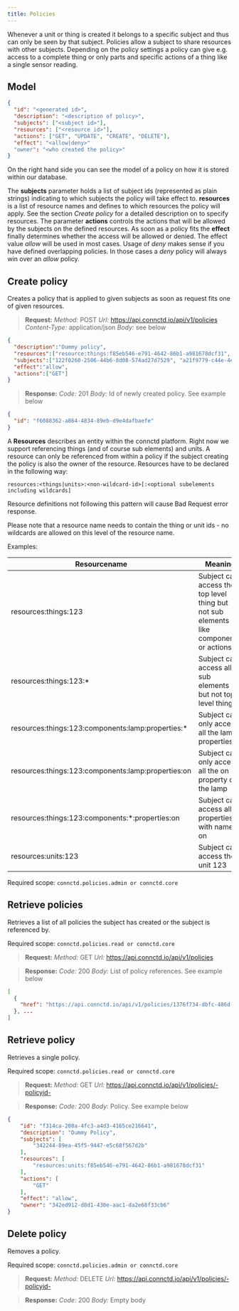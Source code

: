 ```yaml
---
title: Policies
---
```


Whenever a unit or thing is created it belongs to a specific subject and thus can only be seen by that subject. Policies allow a subject to share resources with other subjects. Depending on the policy settings a policy can give e.g. access to a complete thing or only parts and specific actions of a thing like a single sensor reading.

## Model

```json
{
  "id": "<generated id>",
  "description": "<description of policy>",
  "subjects": ["<subject id>"],
  "resources": ["<resource id>"],
  "actions": ["GET", "UPDATE", "CREATE", "DELETE"],
  "effect": "<allow|deny>"
  "owner": "<who created the policy>"
}

```

On the right hand side you can see the model of a policy on how it is stored within our database.

The **subjects** parameter holds a list of subject ids (represented as plain strings) indicating to which subjects the policy will take effect to. **resources** is a list of resource names and defines to which resources the policy will apply. See the section *Create policy* for a detailed description on to specify resources. The parameter **actions** controls the actions that will be allowed by the subjects on the defined resources. As soon as a policy fits the **effect** finally determines whether the access will be allowed or denied. The effect value *allow* will be used in most cases. Usage of *deny* makes sense if you have defined overlapping policies. In those cases a *deny* policy will always win over an *allow* policy.

## Create policy

Creates a policy that is applied to given subjects as soon as request fits one of given resources.

> **Request:** *Method:* POST *Url:* https://api.connctd.io/api/v1/policies *Content-Type:* application/json *Body:* see below

```json
{
  "description":"Dummy policy",
  "resources":["resource:things:f85eb546-e791-4642-86b1-a981678dcf31", "resource:things:f85eb546-e791-4642-86b1-a981678dcf31:*"],
  "subjects":["122f0260-2506-44b6-8d08-574ad27d7529", "a21f9779-c44e-4e70-9f3c-16e31a93094b"],
  "effect":"allow",
  "actions":["GET"]
}
```

> **Response:** *Code:* 201 *Body:* Id of newly created policy. See example below

```json
{
  "id": "f6088362-a864-4834-89eb-d9e4dafbaefe"
}
```

A **Resources** describes an entity within the connctd platform. Right now we support referencing things (and of course sub elements) and units. A resource can only be referenced from within a policy if the subject creating the policy is also the owner of the resource. Resources have to be declared in the following way:

`resources:<things|units>:<non-wildcard-id>[:<optional subelements including wildcards]`

Resource definitions not following this pattern will cause Bad Request error response.

Please note that a resource name needs to contain the thing or unit ids - no wildcards are allowed on this level of the resource name.

Examples:

Resourcename | Meaning
---------- | -------
resources:things:123 | Subject can access the top level thing but not sub elements like components or actions
resources:things:123:* | Subject can access all sub elements but not top level thing
resources:things:123:components:lamp:properties:* | Subject can only access all the lamp properties
resources:things:123:components:lamp:properties:on | Subject can only access all the on property of the lamp
resources:things:123:components:*:properties:on | Subject can access all properties with name on
resources:units:123 | Subject can access the unit 123

Required scope: `connctd.policies.admin or connctd.core`

## Retrieve policies

Retrieves a list of all policies the subject has created or the subject is referenced by.

Required scope: `connctd.policies.read or connctd.core`

> **Request:** *Method:* GET *Url:* https://api.connctd.io/api/v1/policies


> **Response:** *Code:* 200 *Body:* List of policy references. See example below

```json
[
  {
    "href": "https://api.connctd.io/api/v1/policies/1376f734-dbfc-486d-b264-f62d3ff88579"
  }, ...
]
```

## Retrieve policy

Retrieves a single policy.

Required scope: `connctd.policies.read or connctd.core`

> **Request:** *Method:* GET *Url:* https://api.connctd.io/api/v1/policies/-policyid-


> **Response:** *Code:* 200 *Body:* Policy. See example below

```json
{
    "id": "f314ca-208a-4fc3-a4d3-4165ce216641",
    "description": "Dummy Policy",
    "subjects": [
        "342244-89ea-45f5-9447-e5c68f567d2b"
    ],
    "resources": [
        "resources:units:f85eb546-e791-4642-86b1-a981678dcf31"
    ],
    "actions": [
        "GET"
    ],
    "effect": "allow",
    "owner": "342ed912-d8d1-430e-aac1-da2e68f33cb6"
}
```

## Delete policy

Removes a policy.

Required scope: `connctd.policies.admin or connctd.core`

> **Request:** *Method:* DELETE *Url:* https://api.connctd.io/api/v1/policies/-policyid-


> **Response:** *Code:* 200 *Body:* Empty body
